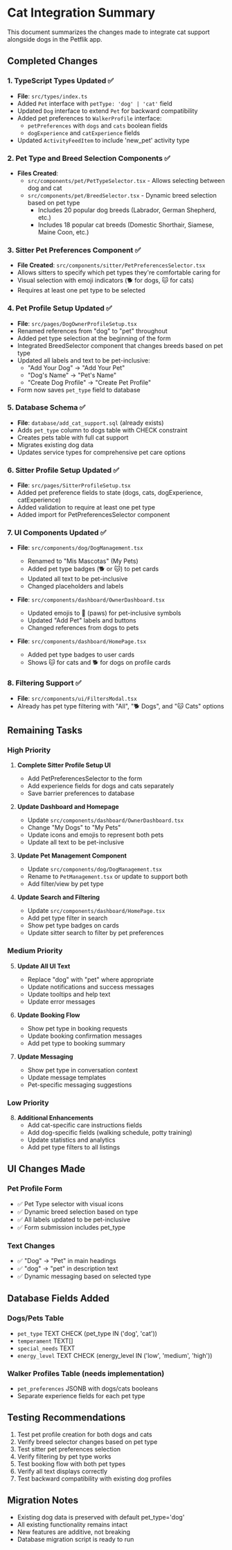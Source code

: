 # Cat Integration Summary

This document summarizes the changes made to integrate cat support alongside dogs in the Petflik app.

## Completed Changes

### 1. TypeScript Types Updated ✅
- **File**: `src/types/index.ts`
- Added `Pet` interface with `petType: 'dog' | 'cat'` field
- Updated `Dog` interface to extend `Pet` for backward compatibility
- Added pet preferences to `WalkerProfile` interface:
  - `petPreferences` with `dogs` and `cats` boolean fields
  - `dogExperience` and `catExperience` fields
- Updated `ActivityFeedItem` to include 'new_pet' activity type

### 2. Pet Type and Breed Selection Components ✅
- **Files Created**:
  - `src/components/pet/PetTypeSelector.tsx` - Allows selecting between dog and cat
  - `src/components/pet/BreedSelector.tsx` - Dynamic breed selection based on pet type
    - Includes 20 popular dog breeds (Labrador, German Shepherd, etc.)
    - Includes 18 popular cat breeds (Domestic Shorthair, Siamese, Maine Coon, etc.)

### 3. Sitter Pet Preferences Component ✅
- **File Created**: `src/components/sitter/PetPreferencesSelector.tsx`
- Allows sitters to specify which pet types they're comfortable caring for
- Visual selection with emoji indicators (🐕 for dogs, 🐱 for cats)
- Requires at least one pet type to be selected

### 4. Pet Profile Setup Updated ✅
- **File**: `src/pages/DogOwnerProfileSetup.tsx`
- Renamed references from "dog" to "pet" throughout
- Added pet type selection at the beginning of the form
- Integrated BreedSelector component that changes breeds based on pet type
- Updated all labels and text to be pet-inclusive:
  - "Add Your Dog" → "Add Your Pet"
  - "Dog's Name" → "Pet's Name"
  - "Create Dog Profile" → "Create Pet Profile"
- Form now saves `pet_type` field to database

### 5. Database Schema ✅
- **File**: `database/add_cat_support.sql` (already exists)
- Adds `pet_type` column to dogs table with CHECK constraint
- Creates pets table with full cat support
- Migrates existing dog data
- Updates service types for comprehensive pet care options

### 6. Sitter Profile Setup Updated ✅
- **File**: `src/pages/SitterProfileSetup.tsx`
- Added pet preference fields to state (dogs, cats, dogExperience, catExperience)
- Added validation to require at least one pet type
- Added import for PetPreferencesSelector component

### 7. UI Components Updated ✅
- **File**: `src/components/dog/DogManagement.tsx`
  - Renamed to "Mis Mascotas" (My Pets)
  - Added pet type badges (🐕 or 🐱) to pet cards
  - Updated all text to be pet-inclusive
  - Changed placeholders and labels

- **File**: `src/components/dashboard/OwnerDashboard.tsx`
  - Updated emojis to 🐾 (paws) for pet-inclusive symbols
  - Updated "Add Pet" labels and buttons
  - Changed references from dogs to pets

- **File**: `src/components/dashboard/HomePage.tsx`
  - Added pet type badges to user cards
  - Shows 🐱 for cats and 🐕 for dogs on profile cards

### 8. Filtering Support ✅
- **File**: `src/components/ui/FiltersModal.tsx`
- Already has pet type filtering with "All", "🐕 Dogs", and "🐱 Cats" options

## Remaining Tasks

### High Priority
1. **Complete Sitter Profile Setup UI**
   - Add PetPreferencesSelector to the form
   - Add experience fields for dogs and cats separately
   - Save barrier preferences to database

2. **Update Dashboard and Homepage**
   - Update `src/components/dashboard/OwnerDashboard.tsx`
   - Change "My Dogs" to "My Pets"
   - Update icons and emojis to represent both pets
   - Update all text to be pet-inclusive

3. **Update Pet Management Component**
   - Update `src/components/dog/DogManagement.tsx`
   - Rename to `PetManagement.tsx` or update to support both
   - Add filter/view by pet type

4. **Update Search and Filtering**
   - Update `src/components/dashboard/HomePage.tsx`
   - Add pet type filter in search
   - Show pet type badges on cards
   - Update sitter search to filter by pet preferences

### Medium Priority
5. **Update All UI Text**
   - Replace "dog" with "pet" where appropriate
   - Update notifications and success messages
   - Update tooltips and help text
   - Update error messages

6. **Update Booking Flow**
   - Show pet type in booking requests
   - Update booking confirmation messages
   - Add pet type to booking summary

7. **Update Messaging**
   - Show pet type in conversation context
   - Update message templates
   - Pet-specific messaging suggestions

### Low Priority
8. **Additional Enhancements**
   - Add cat-specific care instructions fields
   - Add dog-specific fields (walking schedule, potty training)
   - Update statistics and analytics
   - Add pet type filters to all listings

## UI Changes Made

### Pet Profile Form
- ✅ Pet Type selector with visual icons
- ✅ Dynamic breed selection based on type
- ✅ All labels updated to be pet-inclusive
- ✅ Form submission includes pet_type

### Text Changes
- ✅ "Dog" → "Pet" in main headings
- ✅ "dog" → "pet" in description text
- ✅ Dynamic messaging based on selected type

## Database Fields Added

### Dogs/Pets Table
- `pet_type` TEXT CHECK (pet_type IN ('dog', 'cat'))
- `temperament` TEXT[]
- `special_needs` TEXT
- `energy_level` TEXT CHECK (energy_level IN ('low', 'medium', 'high'))

### Walker Profiles Table (needs implementation)
- `pet_preferences` JSONB with dogs/cats booleans
- Separate experience fields for each pet type

## Testing Recommendations

1. Test pet profile creation for both dogs and cats
2. Verify breed selector changes based on pet type
3. Test sitter pet preferences selection
4. Verify filtering by pet type works
5. Test booking flow with both pet types
6. Verify all text displays correctly
7. Test backward compatibility with existing dog profiles

## Migration Notes

- Existing dog data is preserved with default pet_type='dog'
- All existing functionality remains intact
- New features are additive, not breaking
- Database migration script is ready to run


